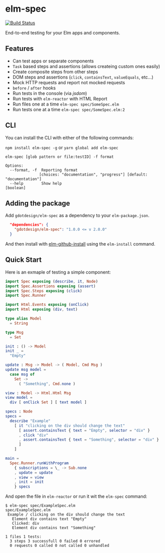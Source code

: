 # elm-spec
[![Build Status](https://travis-ci.org/gdotdesign/elm-spec.svg?branch=master)](https://travis-ci.org/gdotdesign/elm-spec)

End-to-end testing for your Elm apps and components.

## Features
* Can test apps or separate components
* `Task` based steps and assertions (allows createing custom ones easily)
* Create composite steps from other steps
* DOM steps and assertions (`click`, `containsText`, `valueEquals`, etc...)
* Mock HTTP requests and report not mocked requests
* `before` / `after` hooks
* Run tests in the console (via _jsdom_)
* Run tests with `elm-reactor` with HTML Report
* Run files one at a time `elm-spec spec/SomeSpec.elm`
* Run tests one at a time `elm-spec spec/SomeSpec.elm:2`

## CLI
You can install the CLI with either of the following commands:

`npm install elm-spec -g` or `yarn global add elm-spec`

```
elm-spec [glob pattern or file:testID] -f format

Options:
  --format, -f  Reporting format
               [choices: "documentation", "progress"] [default: "documentation"]
  --help        Show help                                              [boolean]

```

## Adding the package
Add `gdotdesign/elm-spec` as a dependency to your `elm-package.json`.

```json
  "dependencies": {
    "gdotdesign/elm-spec": "1.0.0 <= v 2.0.0"
  }
```

And then install with [elm-github-install](https://github.com/gdotdesign/elm-github-install) using the `elm-install` command.

## Quick Start
Here is an exmaple of testing a simple component:

```elm
import Spec exposing (describe, it, Node)
import Spec.Assertions exposing (assert)
import Spec.Steps exposing (click)
import Spec.Runner

import Html.Events exposing (onClick)
import Html exposing (div, text)

type alias Model
  = String

type Msg
  = Set

init : () -> Model
init _ =
  "Empty"

update : Msg -> Model -> ( Model, Cmd Msg )
update msg model =
  case msg of
    Set ->
      ( "Something", Cmd.none )

view : Model -> Html.Html Msg
view model =
  div [ onClick Set ] [ text model ]

specs : Node
specs =
  describe "Example"
    [ it "clicking on the div should change the text"
      [ assert.containsText { text = "Empty", selector = "div" }
      , click "div"
      , assert.containsText { text = "Something", selector = "div" }
      ]
    ]

main =
  Spec.Runner.runWithProgram
    { subscriptions = \_ -> Sub.none
    , update = update
    , view = view
    , init = init
    } specs
```

And open the file in `elm-reactor` or run it wit the `elm-spec` command:

```
$ elm-spec spec/ExampleSpec.elm
spec/ExampleSpec.elm
 Example / clicking on the div should change the text
   Element div contains text "Empty"
   Clicked: div
   Element div contains text "Something"

1 files 1 tests:
  3 steps 3 successfull 0 failed 0 errored
  0 requests 0 called 0 not called 0 unhandled
```
